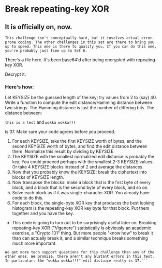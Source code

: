 # Break repeating-key XOR

## It is officially on, now.
```This challenge isn't conceptually hard, but it involves actual error-prone coding. The other challenges in this set are there to bring you up to speed. This one is there to qualify you. If you can do this one, you're probably just fine up to Set 6.```

There's a file here. It's been base64'd after being encrypted with repeating-key XOR.

Decrypt it.

### Here's how:

Let KEYSIZE be the guessed length of the key; try values from 2 to (say) 40.
Write a function to compute the edit distance/Hamming distance between two strings. The Hamming distance is just the number of differing bits. The distance between:

```this is a test```
and
```wokka wokka!!!```

is 37. Make sure your code agrees before you proceed.

1. For each KEYSIZE, take the first KEYSIZE worth of bytes, and the second KEYSIZE worth of bytes, and find the edit distance between them. Normalize this result by dividing by KEYSIZE.
1. The KEYSIZE with the smallest normalized edit distance is probably the key. You could proceed perhaps with the smallest 2-3 KEYSIZE values. Or take 4 KEYSIZE blocks instead of 2 and average the distances.
1. Now that you probably know the KEYSIZE: break the ciphertext into blocks of KEYSIZE length.
1. Now transpose the blocks: make a block that is the first byte of every block, and a block that is the second byte of every block, and so on.
1. Solve each block as if it was single-character XOR. You already have code to do this.
1. For each block, the single-byte XOR key that produces the best looking histogram is the repeating-key XOR key byte for that block. Put them together and you have the key.

* This code is going to turn out to be surprisingly useful later on. Breaking repeating-key XOR ("Vigenere") statistically is obviously an academic exercise, a "Crypto 101" thing. But more people "know how" to break it than can actually break it, and a similar technique breaks something much more important.

```No, that's not a mistake.
We get more tech support questions for this challenge than any of the other ones. We promise, there aren't any blatant errors in this text. In particular: the "wokka wokka!!!" edit distance really is 37.```